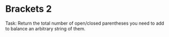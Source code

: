 # Brackets 2

Task: Return the total number of open/closed parentheses you need to add to balance an arbitrary string of them.

